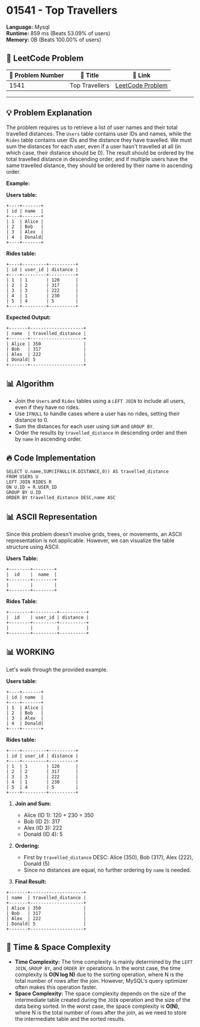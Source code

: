 # 01541 - Top Travellers
    
**Language:** Mysql  
**Runtime:** 859 ms (Beats 53.09% of users)  
**Memory:** 0B (Beats 100.00% of users)  

## 📝 **LeetCode Problem**
| 🔢 Problem Number | 📌 Title | 🔗 Link |
|------------------|--------------------------|--------------------------|
| 1541 | Top Travellers | [LeetCode Problem](https://leetcode.com/problems/top-travellers/) |

---

## 💡 **Problem Explanation**

The problem requires us to retrieve a list of user names and their total travelled distances. The `Users` table contains user IDs and names, while the `Rides` table contains user IDs and the distance they have travelled. We must sum the distances for each user, even if a user hasn't travelled at all (in which case, their distance should be 0). The result should be ordered by the total travelled distance in descending order, and if multiple users have the same travelled distance, they should be ordered by their name in ascending order.

**Example:**

**Users table:**
```
+----+-------+
| id | name  |
+----+-------+
| 1  | Alice |
| 2  | Bob   |
| 3  | Alex  |
| 4  | Donald|
+----+-------+
```

**Rides table:**
```
+----+---------+----------+
| id | user_id | distance |
+----+---------+----------+
| 1  | 1       | 120      |
| 2  | 2       | 317      |
| 3  | 3       | 222      |
| 4  | 1       | 230      |
| 5  | 4       | 5        |
+----+---------+----------+
```

**Expected Output:**
```
+-------+--------------------+
| name  | travelled_distance |
+-------+--------------------+
| Alice | 350                |
| Bob   | 317                |
| Alex  | 222                |
| Donald| 5                  |
+-------+--------------------+
```

## 📊 **Algorithm**

*   Join the `Users` and `Rides` tables using a `LEFT JOIN` to include all users, even if they have no rides.
*   Use `IFNULL` to handle cases where a user has no rides, setting their distance to 0.
*   Sum the distances for each user using `SUM` and `GROUP BY`.
*   Order the results by `travelled_distance` in descending order and then by `name` in ascending order.

## 🔥 **Code Implementation**

```mysql
SELECT U.name,SUM(IFNULL(R.DISTANCE,0)) AS travelled_distance
FROM USERS U
LEFT JOIN RIDES R
ON U.ID = R.USER_ID
GROUP BY U.ID
ORDER BY travelled_distance DESC,name ASC
```

## 📊 **ASCII Representation**

Since this problem doesn't involve grids, trees, or movements, an ASCII representation is not applicable. However, we can visualize the table structure using ASCII.

**Users Table:**

```
+--------+--------+
|  id    |  name  |
+--------+--------+
|        |        |
+--------+--------+
```

**Rides Table:**

```
+--------+---------+----------+
|  id    | user_id | distance |
+--------+---------+----------+
|        |         |          |
+--------+---------+----------+
```

## 📊 **WORKING**

Let's walk through the provided example.

**Users table:**

```
+----+-------+
| id | name  |
+----+-------+
| 1  | Alice |
| 2  | Bob   |
| 3  | Alex  |
| 4  | Donald|
+----+-------+
```

**Rides table:**

```
+----+---------+----------+
| id | user_id | distance |
+----+---------+----------+
| 1  | 1       | 120      |
| 2  | 2       | 317      |
| 3  | 3       | 222      |
| 4  | 1       | 230      |
| 5  | 4       | 5        |
+----+---------+----------+
```

1.  **Join and Sum:**

    *   Alice (ID 1): 120 + 230 = 350
    *   Bob (ID 2): 317
    *   Alex (ID 3): 222
    *   Donald (ID 4): 5

2.  **Ordering:**

    *   First by `travelled_distance` DESC: Alice (350), Bob (317), Alex (222), Donald (5)
    *   Since no distances are equal, no further ordering by `name` is needed.

3.  **Final Result:**

```
+-------+--------------------+
| name  | travelled_distance |
+-------+--------------------+
| Alice | 350                |
| Bob   | 317                |
| Alex  | 222                |
| Donald| 5                  |
+-------+--------------------+
```

## 🚀 **Time & Space Complexity**

*   **Time Complexity:** The time complexity is mainly determined by the `LEFT JOIN`, `GROUP BY`, and `ORDER BY` operations. In the worst case, the time complexity is **O(N log N)** due to the sorting operation, where N is the total number of rows after the join. However, MySQL's query optimizer often makes this operation faster.
*   **Space Complexity:** The space complexity depends on the size of the intermediate table created during the `JOIN` operation and the size of the data being sorted. In the worst case, the space complexity is **O(N)**, where N is the total number of rows after the join, as we need to store the intermediate table and the sorted results.
    